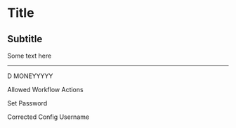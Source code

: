 # Title

## Subtitle

Some text here

---

D MONEYYYYY

Allowed Workflow Actions

Set Password

Corrected Config Username